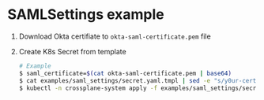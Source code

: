 # SAMLSettings example

1. Download Okta certifiate to `okta-saml-certificate.pem` file
2. Create K8s Secret from template

    ```bash
    # Example
    $ saml_certificate=$(cat okta-saml-certificate.pem | base64)
    $ cat examples/saml_settings/secret.yaml.tmpl | sed -e "s/y0ur-cert/${saml_certificate}/g" > examples/saml_settings/secret.yaml
    $ kubectl -n crossplane-system apply -f examples/saml_settings/secret.yaml
    ```
